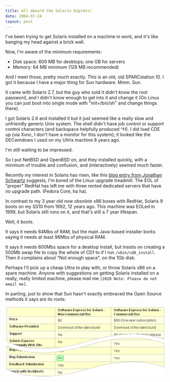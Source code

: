```yaml
---
title: All aboard the Solaris Express!
date: 2004-07-24
layout: post
---
```


I've been trying to get Solaris installed on a machine in work, and it's like
banging my head against a brick wall.

Now, I'm aware of the minimum requirements:

* Disk space: 600 MB for desktops; one GB for servers
* Memory: 64 MB minimum (128 MB recommended)

And I meet those, pretty much exactly. This is an old, old SPARCstation 10. I
got it because I have a major thing for Sun hardware. Mmm. Sun.

It came with Solaris 2.7, but the guy who sold it didn't know the root
password, and I didn't know enough to get into it and change it (On Linux you
can just boot into single mode with "init=/bin/sh" and change things there).

I got Solaris 2.6 and installed it but it just seemed like a really slow
and unfriendly generic Unix system. The shell didn't have job control or
support control characters (and backspace helpfully produced ^H). I did load
CDE up (via Xvnc, I don't have a monitor for this system); it looked like the
DECwindows I used on my Ultrix machine 8 years ago.

I'm still waiting to be impressed.

So I put NetBSD and OpenBSD on, and they installed quickly, with a minimum of
trouble and confusion, and (interactively) seemed much faster.

Recently my interest in Solaris has risen, like this [blog entry from Jonathan
Schwartz][schwartz] suggests, I'm bored of the Linux upgrade treadmill. The EOL of
"proper" RedHat has left me with three rented dedicated servers that have no
upgrade path. (Fedora Core, ha ha).

[schwartz]: http://blogs.sun.com/roller/page/jonathan/20040721#competing_against_a_social_movement

In contrast to my 3 year old _now obsolete_ x86 boxes with RedHat,
Solaris 9 boots on my SS10 from 1992, 12 years ago. This machine was EOLed in
1999, but Solaris still runs on it, and that's still a 7 year lifespan.

Well, it _boots_.

It says it needs 64Mbs of RAM, but the main Java-based installer borks saying
it needs at least 96Mbs of physical RAM.

It says it needs 600Mbs space for a desktop install, but insists on creating
a 500Mb swap file to copy the whole of CD1 to if I run `/sbin/cd0_install`.
Then it complains about "Not enough space", on the 1Gb disk.

Perhaps I'll pick up a cheap Ultra to play with, or throw Solaris x86 on a
spare machine. Anyone with suggestions on getting Solaris installed on a
really, really limited machine, please mail me `[2020 Note: Please do not
email me]`.

In parting, just to show that Sun hasn't exactly embraced the Open Source
methods it says are its roots:

![Please Pay us to Report Bugs](/Gfx/SolarisExpress.png)
